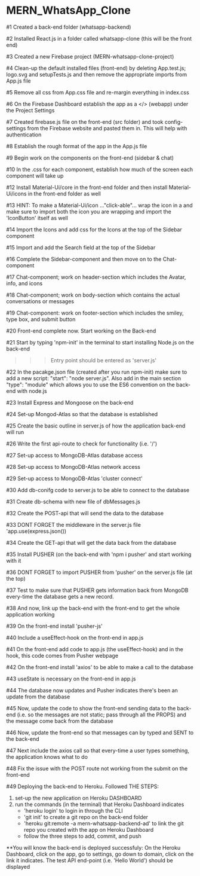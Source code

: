 # MERN_WhatsApp_Clone

#1 Created a back-end folder (whatsapp-backend)

#2 Installed React.js in a folder called whatsapp-clone (this will be the front end)

#3 Created a new Firebase project (MERN-whatsapp-clone-project)

#4 Clean-up the default installed files (front-end) by deleting App.test.js; logo.svg and setupTests.js and then remove the appropriate imports from App.js file

#5 Remove all css from App.css file and re-margin everything in index.css

#6 On the Firebase Dashboard establish the app as a </> (webapp) under the Project Settings

#7 Created firebase.js file on the front-end (src folder) and took config-settings from the Firebase website and pasted them in. This will help with authentication

#8 Establish the rough format of the app in the App.js file

#9 Begin work on the components on the front-end (sidebar & chat)

#10 In the .css for each component, establish how much of the screen each component will take up

#12 Install Material-Ui/core in the front-end folder and then install Material-Ui/icons in the front-end folder as well

#13 HINT: To make a Material-Ui/icon ..."click-able"... wrap the icon in a <IconButton> and make sure to import both the icon you are wrapping and import the 'IconButton' itself as well

#14 Import the Icons and add css for the Icons at the top of the Sidebar component

#15 Import and add the Search field at the top of the Sidebar

#16 Complete the Sidebar-component and then move on to the Chat-component

#17 Chat-component; work on header-section which includes the Avatar, info, and icons

#18 Chat-component; work on body-section which contains the actual conversations or messages

#19 Chat-component: work on footer-section which includes the smiley, type box, and submit button

#20 Front-end complete now. Start working on the Back-end

#21 Start by typing 'npm-init' in the terminal to start installing Node.js on the back-end
>>> Entry point should be entered as 'server.js'

#22 In the pacakge.json file (created after you run npm-init) make sure to add a new script:  "start": "node server.js". Also add in the main section "type": "module" which allows you to use the ES6 convention on the back-end with node.js

#23 Install Express and Mongoose on the back-end

#24 Set-up Mongod-Atlas so that the database is established

#25 Create the basic outline in server.js of how the application back-end will run

#26 Write the first api-route to check for functionality (i.e. '/')

#27 Set-up access to MongoDB-Atlas database access

#28 Set-up access to MongoDB-Atlas network access

#29 Set-up access to MongoDB-Atlas 'cluster connect'

#30 Add db-conifg code to server.js to be able to connect to the database

#31 Create db-schema with new file of dbMessages.js

#32 Create the POST-api that will send the data to the database

#33 DONT FORGET the middleware in the server.js file 'app.use(express.json())

#34 Create the GET-api that will get the data back from the database

#35 Install PUSHER (on the back-end with 'npm i pusher' and start working with it 

#36 DONT FORGET to import PUSHER from 'pusher' on the server.js file (at the top)

#37 Test to make sure that PUSHER gets information back from MongoDB every-time the database gets a new record.

#38 And now, link up the back-end with the front-end to get the whole application working

#39 On the front-end install 'pusher-js'

#40 Include a useEffect-hook on the front-end in app.js

#41 On the front-end add code to app.js (the useEffect-hook) and in the hook, this code comes from Pusher webpage

#42 On the front-end install 'axios' to be able to make a call to the database

#43 useState is necessary on the front-end in app.js

#44 The database now updates and Pusher indicates there's been an update from the database

#45 Now, update the code to show the front-end sending data to the back-end (i.e. so the messages are not static; pass through all the PROPS) and the message come back from the database

#46 Now, update the front-end so that messages can by typed and SENT to the back-end

#47 Next include the axios call so that every-time a user types something, the application knows what to do

#48 Fix the issue with the POST route not working from the submit on the front-end

#49 Deploying the back-end to Heroku. Followed THE STEPS:
1) set-up the new application on Heroku DASHBOARD
2) run the commands (in the terminal) that Heroku Dashboard indicates
    - 'heroku login' to login in through the CLI
    - 'git init' to create a git repo on the back-end folder
    - 'heroku git:remote -a mern-whatsapp-backend-ad' to link the git repo you created with the app on Heroku Dashboard
    - follow the three steps to add, commit, and push

**You will know the back-end is deployed successfuly: On the Heroku Dashboard, click on the app, go to settings, go down to domain, click on the link it indicates. The test API end-point (i.e. 'Hello World') should be displayed